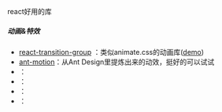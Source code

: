 react好用的库

##### 动画&特效
- [react-transition-group](https://github.com/nitin42/animate-components "react-transition-group") ：类似animate.css的动画库([demo](http://animate-components.surge.sh/demo "demo"))
- [ant-motion](https://github.com/ant-design/ant-motion "ant-motion")：从Ant Design里提炼出来的动效，挺好的可以试试
- []() ：
- []() ：
- []() ：
- []() ：
